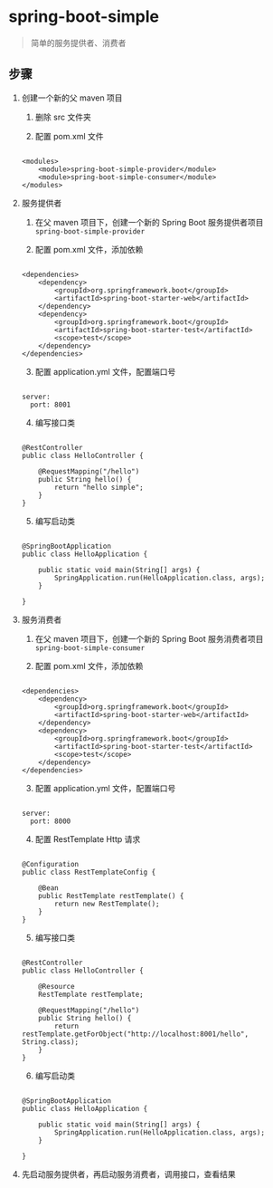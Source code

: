# spring-boot-simple

> 简单的服务提供者、消费者

## 步骤

1. 创建一个新的父 maven 项目
	
	1. 删除 src 文件夹
	
	2. 配置 pom.xml 文件
	
	```
	
	<modules>
		<module>spring-boot-simple-provider</module>
        <module>spring-boot-simple-consumer</module>
    </modules>
	
	```

2. 服务提供者

	1. 在父 maven 项目下，创建一个新的 Spring Boot 服务提供者项目 `spring-boot-simple-provider`
	
	2. 配置 pom.xml 文件，添加依赖

	```
	
	<dependencies>
	    <dependency>
	        <groupId>org.springframework.boot</groupId>
	        <artifactId>spring-boot-starter-web</artifactId>
	    </dependency>
		<dependency>
	        <groupId>org.springframework.boot</groupId>
	        <artifactId>spring-boot-starter-test</artifactId>
	        <scope>test</scope>
	    </dependency>
	</dependencies>
	
	```
	
	3. 配置 application.yml 文件，配置端口号
	
	```
	
	server:
	  port: 8001
	
	```
	
	4. 编写接口类
	
	```
	
	@RestController
	public class HelloController {
	
	    @RequestMapping("/hello")
	    public String hello() {
	        return "hello simple";
	    }
	}
	
	```
	
	5. 编写启动类
	
	```
	
	@SpringBootApplication
	public class HelloApplication {
	
	    public static void main(String[] args) {
	        SpringApplication.run(HelloApplication.class, args);
	    }
	
	}
	
	```

3. 服务消费者

	1. 在父 maven 项目下，创建一个新的 Spring Boot 服务消费者项目 `spring-boot-simple-consumer`
	
	2. 配置 pom.xml 文件，添加依赖

	```
	
	<dependencies>
	    <dependency>
	        <groupId>org.springframework.boot</groupId>
	        <artifactId>spring-boot-starter-web</artifactId>
	    </dependency>
		<dependency>
	        <groupId>org.springframework.boot</groupId>
	        <artifactId>spring-boot-starter-test</artifactId>
	        <scope>test</scope>
	    </dependency>
	</dependencies>
	
	```
	
	3. 配置 application.yml 文件，配置端口号
	
	```
	
	server:
	  port: 8000
	
	```
	
	4. 配置 RestTemplate Http 请求
	
	```
	
	@Configuration
	public class RestTemplateConfig {
	
	    @Bean
	    public RestTemplate restTemplate() {
	        return new RestTemplate();
	    }
	}
	
	```

	5. 编写接口类
	
	```
	
	@RestController
	public class HelloController {
	
	    @Resource
	    RestTemplate restTemplate;
	
	    @RequestMapping("/hello")
	    public String hello() {
	        return restTemplate.getForObject("http://localhost:8001/hello", String.class);
	    }
	}
	
	```
	
	6. 编写启动类
	
	```
	
	@SpringBootApplication
	public class HelloApplication {
	
	    public static void main(String[] args) {
	        SpringApplication.run(HelloApplication.class, args);
	    }
	
	}
	
	```

4. 先启动服务提供者，再启动服务消费者，调用接口，查看结果